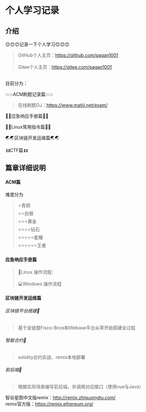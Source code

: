 # 个人学习记录

## 介绍
😊😊😊记录一下个人学习😊😊😊<br>
>GitHub个人主页：https://github.com/pagan1001<br>
<br>Gitee个人主页：https://gitee.com/pagan1001

<br>目前分为：

:boom::boom:ACM刷题记录篇:boom::boom:<br>
>在线刷题OJ：https://www.matiji.net/exam/

:monkey::monkey:应急响应手册篇:monkey::monkey:<br>

:panda_face::panda_face:Linux常用指令篇:panda_face::panda_face:<br>

:earth_asia::earth_asia:区块链开发运维篇:earth_asia::earth_asia:

:arrow_double_up::arrow_double_up:CTF篇:arrow_double_up::arrow_double_up:

## 篇章详细说明
#### ACM篇<br>
难度分为
>:star:青铜<br>
:star::star:白银<br>
:star::star::star:黄金<br>
:star::star::star::star:钻石<br>
:star::star::star::star::star:星耀<br>
:star::star::star::star::star::star:王者

#### 应急响应手册篇<br>
>:penguin:Linux 操作流程:<br>
<br>:computer:Windows 操作流程

#### 区块链开发运维篇<br>
###### 区块链平台搭建:fried_shrimp:<br>
>基于金链盟Fisco-Bcos和Webase平台从零开始搭建全过程

###### 智能合约:fried_shrimp:<br>
>solidity合约实战、remix本地部署

###### 前后端:fried_shrimp:<br>
>根据实际场景编写前后端，并调用对应接口（使用vue与Java）

智谷星图中文版remix：http://remix.zhiguxingtu.com/<br>
remix官方版：https://remix.ethereum.org/